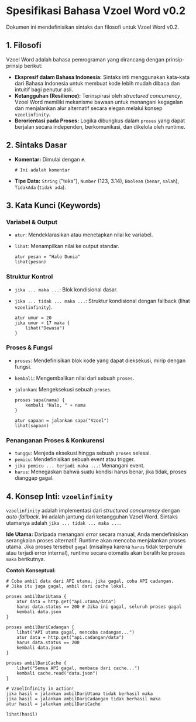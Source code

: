 # Spesifikasi Bahasa Vzoel Word v0.2

Dokumen ini mendefinisikan sintaks dan filosofi untuk Vzoel Word v0.2.

## 1. Filosofi

Vzoel Word adalah bahasa pemrograman yang dirancang dengan prinsip-prinsip berikut:

*   **Ekspresif dalam Bahasa Indonesia:** Sintaks inti menggunakan kata-kata dari Bahasa Indonesia untuk membuat kode lebih mudah dibaca dan intuitif bagi penutur asli.
*   **Ketangguhan (Resilience):** Terinspirasi oleh *structured concurrency*, Vzoel Word memiliki mekanisme bawaan untuk menangani kegagalan dan menjalankan alur alternatif secara elegan melalui konsep `vzoelinfinity`.
*   **Berorientasi pada Proses:** Logika dibungkus dalam `proses` yang dapat berjalan secara independen, berkomunikasi, dan dikelola oleh runtime.

## 2. Sintaks Dasar

*   **Komentar:** Dimulai dengan `#`.
    ```vz
    # Ini adalah komentar
    ```

*   **Tipe Data:** `String` ("teks"), `Number` (123, 3.14), `Boolean` (`benar`, `salah`), `TidakAda` (`tidak ada`).

## 3. Kata Kunci (Keywords)

### Variabel & Output
*   `atur`: Mendeklarasikan atau menetapkan nilai ke variabel.
*   `lihat`: Menampilkan nilai ke output standar.

    ```vz
    atur pesan = "Halo Dunia"
    lihat(pesan)
    ```

### Struktur Kontrol
*   `jika ... maka ...`: Blok kondisional dasar.
*   `jika ... tidak ... maka ...`: Struktur kondisional dengan fallback (lihat `vzoelinfinity`).

    ```vz
    atur umur = 20
    jika umur > 17 maka {
        lihat("Dewasa")
    }
    ```

### Proses & Fungsi
*   `proses`: Mendefinisikan blok kode yang dapat dieksekusi, mirip dengan fungsi.
*   `kembali`: Mengembalikan nilai dari sebuah `proses`.
*   `jalankan`: Mengeksekusi sebuah `proses`.

    ```vz
    proses sapa(nama) {
        kembali "Halo, " + nama
    }

    atur sapaan = jalankan sapa("Vzoel")
    lihat(sapaan)
    ```

### Penanganan Proses & Konkurensi
*   `tunggu`: Menjeda eksekusi hingga sebuah `proses` selesai.
*   `pemicu`: Mendefinisikan sebuah event atau trigger.
*   `jika pemicu ... terjadi maka ...`: Menangani event.
*   `harus`: Menegaskan bahwa suatu kondisi harus benar, jika tidak, proses dianggap gagal.

## 4. Konsep Inti: `vzoelinfinity`

`vzoelinfinity` adalah implementasi dari *structured concurrency* dengan *auto-fallback*. Ini adalah jantung dari ketangguhan Vzoel Word. Sintaks utamanya adalah `jika ... tidak ... maka ...`.

**Ide Utama:**
Daripada menangani *error* secara manual, Anda mendefinisikan serangkaian proses alternatif. Runtime akan mencoba menjalankan proses utama. Jika proses tersebut `gagal` (misalnya karena `harus` tidak terpenuhi atau terjadi error internal), runtime secara otomatis akan beralih ke proses `maka` berikutnya.

**Contoh Konseptual:**

```vz
# Coba ambil data dari API utama, jika gagal, coba API cadangan.
# Jika itu juga gagal, ambil dari cache lokal.

proses ambilDariUtama {
    atur data = http.get("api.utama/data")
    harus data.status == 200 # Jika ini gagal, seluruh proses gagal
    kembali data.json
}

proses ambilDariCadangan {
    lihat("API utama gagal, mencoba cadangan...")
    atur data = http.get("api.cadangan/data")
    harus data.status == 200
    kembali data.json
}

proses ambilDariCache {
    lihat("Semua API gagal, membaca dari cache...")
    kembali cache.read("data.json")
}

# VzoelInfinity in action!
jika hasil = jalankan ambilDariUtama tidak berhasil maka
jika hasil = jalankan ambilDariCadangan tidak berhasil maka
atur hasil = jalankan ambilDariCache

lihat(hasil)
```
